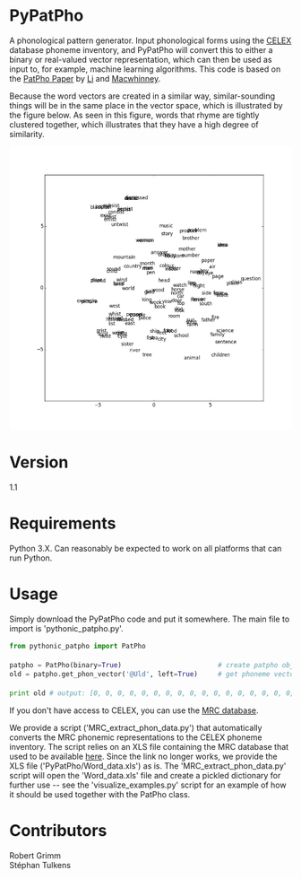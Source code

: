 # PyPatPho

A phonological pattern generator. Input phonological forms using the [CELEX]() database phoneme inventory, and PyPatPho will convert this to either a binary or real-valued vector representation, which can then be used as input to, for example, machine learning algorithms. This code is based on the [PatPho Paper](http://blclab.org/wp-content/uploads/2013/02/patpho.pdf) by [Li](http://blclab.org/ping-li/) and [Macwhinney](http://psyling.psy.cmu.edu/).

Because the word vectors are created in a similar way, similar-sounding things will be in the same place in the vector space, which is illustrated by the figure below. As seen in this figure, words that rhyme are tightly clustered together, which illustrates that they have a high degree of similarity.

![bh-sne visualization of phonological vector space](/rhymes.png?raw=true "bh-sne visualization of vector space")

# Version

1.1

# Requirements

Python 3.X. Can reasonably be expected to work on all platforms that can run Python.

# Usage

Simply download the PyPatPho code and put it somewhere. The main file to import is 'pythonic_patpho.py'.

```python
from pythonic_patpho import PatPho

patpho = PatPho(binary=True) 						# create patpho object 
old = patpho.get_phon_vector('@Uld', left=True)   	# get phoneme vector representation of the word 'old'

print old # output: [0, 0, 0, 0, 0, 0, 0, 0, 0, 0, 0, 0, 0, 0, 0, 0, 0, 0, 0, 0, 0, 1, 1, 1, 0, 0, 1, 0, 0, 1, 1, 1, 0, 1, 1, 0, 1, 1, 1, 0, 1, 1, 0, 1, 0, 0, 0, 0, 0, 0, 0, 0, 0, 0, 0, 0, 0, 0, 0, 0, 0, 0, 0, 0, 0, 0, 0, 0, 0, 0, 0, 0, 0, 0, 0, 0, 0, 0, 0, 0, 0, 0, 0, 0, 0, 0, 0, 0, 0, 0, 0, 0, 0, 0, 0, 0, 0, 0, 0, 0, 0, 0, 0, 0, 0, 0, 0, 0, 0, 0, 0, 0, 0, 0]

```

If you don't have access to CELEX, you can use the [MRC database](http://ota.oucs.ox.ac.uk/headers/1054.xml). 

We provide a script ('MRC_extract_phon_data.py') that automatically converts the MRC phonemic representations to the CELEX phoneme inventory. The script relies on an XLS file containing the MRC database that used to be available [here](http://www.psych.rl.ac.uk/Word_data.zip). Since the link no longer works, we provide the XLS file ('PyPatPho/Word_data.xls') as is. The 'MRC_extract_phon_data.py' script will open the 'Word_data.xls' file and create a pickled dictionary for further use -- see the 'visualize_examples.py' script for an example of how it should be used together with the PatPho class. 

# Contributors

Robert Grimm   
Stéphan Tulkens
